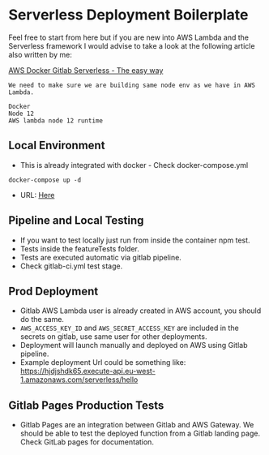 
# Serverless Deployment Boilerplate

Feel free to start from here but if you are new into AWS Lambda and the Serverless framework 
I would advise to take a look at the following article also written by me:

[AWS Docker Gitlab Serverless - The easy way](https://medium.com/@miltonleon86/aws-docker-gitlab-serverless-the-easy-way-42e09a64f894)


```$bash
We need to make sure we are building same node env as we have in AWS Lambda.

Docker 
Node 12
AWS lambda node 12 runtime
```

## Local Environment

* This is already integrated with docker - Check docker-compose.yml
```$bash
docker-compose up -d
```
* URL: [Here](http://0.0.0.0/serverless/hello)

## Pipeline and Local Testing
* If you want to test locally just run from inside the container npm test.
* Tests inside the featureTests folder. 
* Tests are executed automatic via gitlab pipeline.
* Check gitlab-ci.yml test stage.

## Prod Deployment
* Gitlab AWS Lambda user is already created in AWS account, you should do the same.
* `AWS_ACCESS_KEY_ID` and `AWS_SECRET_ACCESS_KEY` are included in the secrets on gitlab, use same user for other deployments.
* Deployment will launch manually and deployed on AWS using Gitlab pipeline.
* Example deployment Url could be something like: https://hjdjshdk65.execute-api.eu-west-1.amazonaws.com/serverless/hello

## Gitlab Pages Production Tests
* Gitlab Pages are an integration between Gitlab and AWS Gateway. We should be able to test the deployed function from a Gitlab
landing page. Check GitLab pages for documentation.





